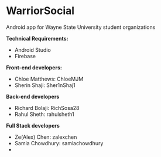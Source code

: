 # WarriorSocial
Android app for Wayne State University student organizations

**Technical Requirements:**
* Android Studio
* Firebase 

**Front-end developers:**
* Chloe Matthews: ChloeMJM
* Sherin Shaji: Sher1nShaj1

**Back-end developers**
* Richard Bolaji:  RichSosa28
* Rahul Sheth: rahulsheth1

**Full Stack developers** 
* Ze(Alex) Chen:  zalexchen
* Samia Chowdhury: samiachowdhury
* 
